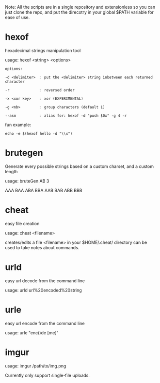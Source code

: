 Note: All the scripts are in a single repository and extensionless so you can just clone the repo, and put the direcotry in your global $PATH variable for ease of use.


# hexof  

hexadecimal strings manipulation tool

usage: hexof &lt;string&gt; &lt;options&gt;
	
	options:
	
	-d <delimiter>	: put the <delimiter> string inbetween each returned character
	
	-r 				: reversed order
	
	-x <xor key>	: xor (EXPERIMENTAL)
	
	-g <nb>			: group characters (default 1)
	
	--asm			: alias for: hexof -d "push $0x" -g 4 -r

fun example:
	
	echo -e $(hexof hello -d "\\x")

# brutegen  
Generate every possible strings based on a custom charset, and a custom length

usage: bruteGen AB 3

AAA BAA ABA BBA AAB BAB ABB BBB


# cheat 
easy file creation

usage: cheat &lt;filename&gt;

creates/edits a file &lt;filename&gt; in your $HOME/.cheat/ directory
can be used to take notes about commands.

# urld  

easy url decode from the command line

usage: urld url%20encoded%20string

# urle

easy url encode from the command line

usage: urle "enc()de [me]"


# imgur

usage: imgur /path/to/img.png

Currently only support single-file uploads.
